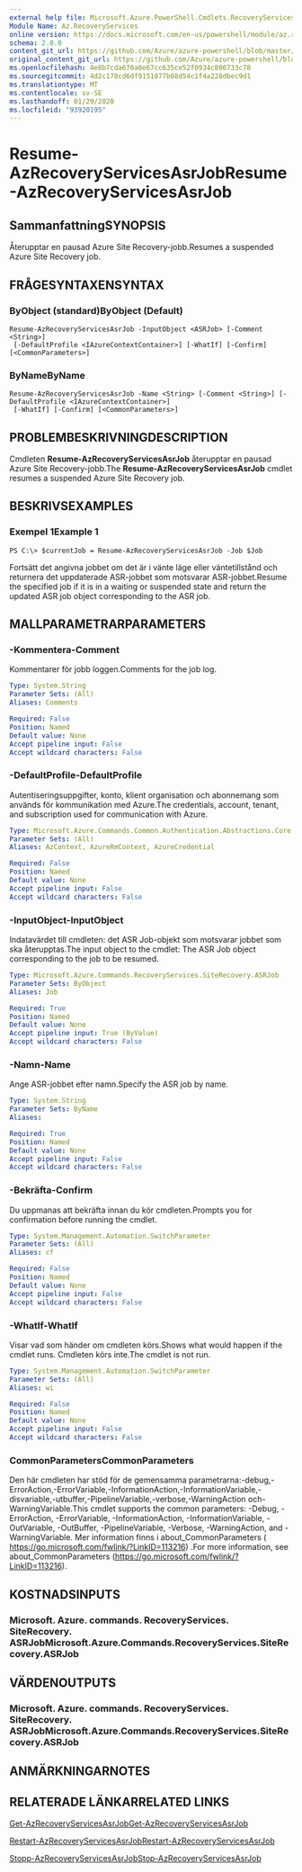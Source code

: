 ```yaml
---
external help file: Microsoft.Azure.PowerShell.Cmdlets.RecoveryServices.SiteRecovery.dll-Help.xml
Module Name: Az.RecoveryServices
online version: https://docs.microsoft.com/en-us/powershell/module/az.recoveryservices/resume-azrecoveryservicesasrjob
schema: 2.0.0
content_git_url: https://github.com/Azure/azure-powershell/blob/master/src/RecoveryServices/RecoveryServices/help/Resume-AzRecoveryServicesAsrJob.md
original_content_git_url: https://github.com/Azure/azure-powershell/blob/master/src/RecoveryServices/RecoveryServices/help/Resume-AzRecoveryServicesAsrJob.md
ms.openlocfilehash: 4e8b7cda670a0e67cc635ce52f0934c806733c78
ms.sourcegitcommit: 4d2c178cd6df9151877b08d54c1f4a228dbec9d1
ms.translationtype: MT
ms.contentlocale: sv-SE
ms.lasthandoff: 01/29/2020
ms.locfileid: "93920195"
---
```

# <span data-ttu-id="9d0b2-101">Resume-AzRecoveryServicesAsrJob</span><span class="sxs-lookup"><span data-stu-id="9d0b2-101">Resume-AzRecoveryServicesAsrJob</span></span>

## <span data-ttu-id="9d0b2-102">Sammanfattning</span><span class="sxs-lookup"><span data-stu-id="9d0b2-102">SYNOPSIS</span></span>
<span data-ttu-id="9d0b2-103">Återupptar en pausad Azure Site Recovery-jobb.</span><span class="sxs-lookup"><span data-stu-id="9d0b2-103">Resumes a suspended Azure Site Recovery job.</span></span>

## <span data-ttu-id="9d0b2-104">FRÅGESYNTAXEN</span><span class="sxs-lookup"><span data-stu-id="9d0b2-104">SYNTAX</span></span>

### <span data-ttu-id="9d0b2-105">ByObject (standard)</span><span class="sxs-lookup"><span data-stu-id="9d0b2-105">ByObject (Default)</span></span>
```
Resume-AzRecoveryServicesAsrJob -InputObject <ASRJob> [-Comment <String>]
 [-DefaultProfile <IAzureContextContainer>] [-WhatIf] [-Confirm] [<CommonParameters>]
```

### <span data-ttu-id="9d0b2-106">ByName</span><span class="sxs-lookup"><span data-stu-id="9d0b2-106">ByName</span></span>
```
Resume-AzRecoveryServicesAsrJob -Name <String> [-Comment <String>] [-DefaultProfile <IAzureContextContainer>]
 [-WhatIf] [-Confirm] [<CommonParameters>]
```

## <span data-ttu-id="9d0b2-107">PROBLEMBESKRIVNING</span><span class="sxs-lookup"><span data-stu-id="9d0b2-107">DESCRIPTION</span></span>
<span data-ttu-id="9d0b2-108">Cmdleten **Resume-AzRecoveryServicesAsrJob** återupptar en pausad Azure Site Recovery-jobb.</span><span class="sxs-lookup"><span data-stu-id="9d0b2-108">The **Resume-AzRecoveryServicesAsrJob** cmdlet resumes a suspended Azure Site Recovery job.</span></span>

## <span data-ttu-id="9d0b2-109">BESKRIVS</span><span class="sxs-lookup"><span data-stu-id="9d0b2-109">EXAMPLES</span></span>

### <span data-ttu-id="9d0b2-110">Exempel 1</span><span class="sxs-lookup"><span data-stu-id="9d0b2-110">Example 1</span></span>
```
PS C:\> $currentJob = Resume-AzRecoveryServicesAsrJob -Job $Job
```

<span data-ttu-id="9d0b2-111">Fortsätt det angivna jobbet om det är i vänte läge eller väntetillstånd och returnera det uppdaterade ASR-jobbet som motsvarar ASR-jobbet.</span><span class="sxs-lookup"><span data-stu-id="9d0b2-111">Resume the specified job if it is in a waiting or suspended state and return the updated ASR job object corresponding to the ASR job.</span></span>

## <span data-ttu-id="9d0b2-112">MALLPARAMETRAR</span><span class="sxs-lookup"><span data-stu-id="9d0b2-112">PARAMETERS</span></span>

### <span data-ttu-id="9d0b2-113">-Kommentera</span><span class="sxs-lookup"><span data-stu-id="9d0b2-113">-Comment</span></span>
<span data-ttu-id="9d0b2-114">Kommentarer för jobb loggen.</span><span class="sxs-lookup"><span data-stu-id="9d0b2-114">Comments for the job log.</span></span>

```yaml
Type: System.String
Parameter Sets: (All)
Aliases: Comments

Required: False
Position: Named
Default value: None
Accept pipeline input: False
Accept wildcard characters: False
```

### <span data-ttu-id="9d0b2-115">-DefaultProfile</span><span class="sxs-lookup"><span data-stu-id="9d0b2-115">-DefaultProfile</span></span>
<span data-ttu-id="9d0b2-116">Autentiseringsuppgifter, konto, klient organisation och abonnemang som används för kommunikation med Azure.</span><span class="sxs-lookup"><span data-stu-id="9d0b2-116">The credentials, account, tenant, and subscription used for communication with Azure.</span></span>


```yaml
Type: Microsoft.Azure.Commands.Common.Authentication.Abstractions.Core.IAzureContextContainer
Parameter Sets: (All)
Aliases: AzContext, AzureRmContext, AzureCredential

Required: False
Position: Named
Default value: None
Accept pipeline input: False
Accept wildcard characters: False
```

### <span data-ttu-id="9d0b2-117">-InputObject</span><span class="sxs-lookup"><span data-stu-id="9d0b2-117">-InputObject</span></span>
<span data-ttu-id="9d0b2-118">Indatavärdet till cmdleten: det ASR Job-objekt som motsvarar jobbet som ska återupptas.</span><span class="sxs-lookup"><span data-stu-id="9d0b2-118">The input object to the cmdlet: The ASR Job object corresponding to the job to be resumed.</span></span>

```yaml
Type: Microsoft.Azure.Commands.RecoveryServices.SiteRecovery.ASRJob
Parameter Sets: ByObject
Aliases: Job

Required: True
Position: Named
Default value: None
Accept pipeline input: True (ByValue)
Accept wildcard characters: False
```

### <span data-ttu-id="9d0b2-119">-Namn</span><span class="sxs-lookup"><span data-stu-id="9d0b2-119">-Name</span></span>
<span data-ttu-id="9d0b2-120">Ange ASR-jobbet efter namn.</span><span class="sxs-lookup"><span data-stu-id="9d0b2-120">Specify the ASR job by name.</span></span>

```yaml
Type: System.String
Parameter Sets: ByName
Aliases:

Required: True
Position: Named
Default value: None
Accept pipeline input: False
Accept wildcard characters: False
```

### <span data-ttu-id="9d0b2-121">-Bekräfta</span><span class="sxs-lookup"><span data-stu-id="9d0b2-121">-Confirm</span></span>
<span data-ttu-id="9d0b2-122">Du uppmanas att bekräfta innan du kör cmdleten.</span><span class="sxs-lookup"><span data-stu-id="9d0b2-122">Prompts you for confirmation before running the cmdlet.</span></span>

```yaml
Type: System.Management.Automation.SwitchParameter
Parameter Sets: (All)
Aliases: cf

Required: False
Position: Named
Default value: None
Accept pipeline input: False
Accept wildcard characters: False
```

### <span data-ttu-id="9d0b2-123">-WhatIf</span><span class="sxs-lookup"><span data-stu-id="9d0b2-123">-WhatIf</span></span>
<span data-ttu-id="9d0b2-124">Visar vad som händer om cmdleten körs.</span><span class="sxs-lookup"><span data-stu-id="9d0b2-124">Shows what would happen if the cmdlet runs.</span></span> <span data-ttu-id="9d0b2-125">Cmdleten körs inte.</span><span class="sxs-lookup"><span data-stu-id="9d0b2-125">The cmdlet is not run.</span></span>

```yaml
Type: System.Management.Automation.SwitchParameter
Parameter Sets: (All)
Aliases: wi

Required: False
Position: Named
Default value: None
Accept pipeline input: False
Accept wildcard characters: False
```

### <span data-ttu-id="9d0b2-126">CommonParameters</span><span class="sxs-lookup"><span data-stu-id="9d0b2-126">CommonParameters</span></span>
<span data-ttu-id="9d0b2-127">Den här cmdleten har stöd för de gemensamma parametrarna:-debug,-ErrorAction,-ErrorVariable,-InformationAction,-InformationVariable,-disvariable,-utbuffer,-PipelineVariable,-verbose,-WarningAction och-WarningVariable.</span><span class="sxs-lookup"><span data-stu-id="9d0b2-127">This cmdlet supports the common parameters: -Debug, -ErrorAction, -ErrorVariable, -InformationAction, -InformationVariable, -OutVariable, -OutBuffer, -PipelineVariable, -Verbose, -WarningAction, and -WarningVariable.</span></span> <span data-ttu-id="9d0b2-128">Mer information finns i about_CommonParameters ( https://go.microsoft.com/fwlink/?LinkID=113216) .</span><span class="sxs-lookup"><span data-stu-id="9d0b2-128">For more information, see about_CommonParameters (https://go.microsoft.com/fwlink/?LinkID=113216).</span></span>

## <span data-ttu-id="9d0b2-129">KOSTNADS</span><span class="sxs-lookup"><span data-stu-id="9d0b2-129">INPUTS</span></span>

### <span data-ttu-id="9d0b2-130">Microsoft. Azure. commands. RecoveryServices. SiteRecovery. ASRJob</span><span class="sxs-lookup"><span data-stu-id="9d0b2-130">Microsoft.Azure.Commands.RecoveryServices.SiteRecovery.ASRJob</span></span>

## <span data-ttu-id="9d0b2-131">VÄRDEN</span><span class="sxs-lookup"><span data-stu-id="9d0b2-131">OUTPUTS</span></span>

### <span data-ttu-id="9d0b2-132">Microsoft. Azure. commands. RecoveryServices. SiteRecovery. ASRJob</span><span class="sxs-lookup"><span data-stu-id="9d0b2-132">Microsoft.Azure.Commands.RecoveryServices.SiteRecovery.ASRJob</span></span>

## <span data-ttu-id="9d0b2-133">ANMÄRKNINGAR</span><span class="sxs-lookup"><span data-stu-id="9d0b2-133">NOTES</span></span>

## <span data-ttu-id="9d0b2-134">RELATERADE LÄNKAR</span><span class="sxs-lookup"><span data-stu-id="9d0b2-134">RELATED LINKS</span></span>

[<span data-ttu-id="9d0b2-135">Get-AzRecoveryServicesAsrJob</span><span class="sxs-lookup"><span data-stu-id="9d0b2-135">Get-AzRecoveryServicesAsrJob</span></span>](./Get-AzRecoveryServicesAsrJob.md)

[<span data-ttu-id="9d0b2-136">Restart-AzRecoveryServicesAsrJob</span><span class="sxs-lookup"><span data-stu-id="9d0b2-136">Restart-AzRecoveryServicesAsrJob</span></span>](./Restart-AzRecoveryServicesAsrJob.md)

[<span data-ttu-id="9d0b2-137">Stopp-AzRecoveryServicesAsrJob</span><span class="sxs-lookup"><span data-stu-id="9d0b2-137">Stop-AzRecoveryServicesAsrJob</span></span>](./Stop-AzRecoveryServicesAsrJob.md)
